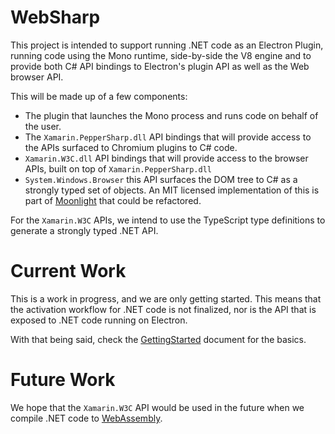 # WebSharp

This project is intended to support running .NET code as an Electron Plugin, running code
using the Mono runtime, side-by-side the V8 engine and to provide both C# API bindings to
Electron's plugin API as well as the Web browser API.

This will be made up of a few components:

* The plugin that launches the Mono process and runs code on behalf of the user.
* The `Xamarin.PepperSharp.dll` API bindings that will provide access to the APIs
  surfaced to Chromium plugins to C# code.
* `Xamarin.W3C.dll` API bindings that will provide access to the browser APIs, 
  built on top of `Xamarin.PepperSharp.dll`
* `System.Windows.Browser` this API surfaces the DOM tree to C# as a strongly
  typed set of objects.  An MIT licensed implementation of this is part of 
  [Moonlight](https://github.com/mono/moon/tree/master/class/System.Windows.Browser) that could be refactored.

For the `Xamarin.W3C` APIs, we intend to use the TypeScript type definitions to generate
a strongly typed .NET API.

# Current Work

This is a work in progress, and we are only getting started.   This means that the activation
workflow for .NET code is not finalized, nor is the API that is exposed to .NET code running
on Electron.

With that being said, check the [GettingStarted](./GettingStarted) document for the basics.

# Future Work

We hope that the `Xamarin.W3C` API would be used in the future when we compile .NET code
to [WebAssembly](https://webassembly.github.io/).
